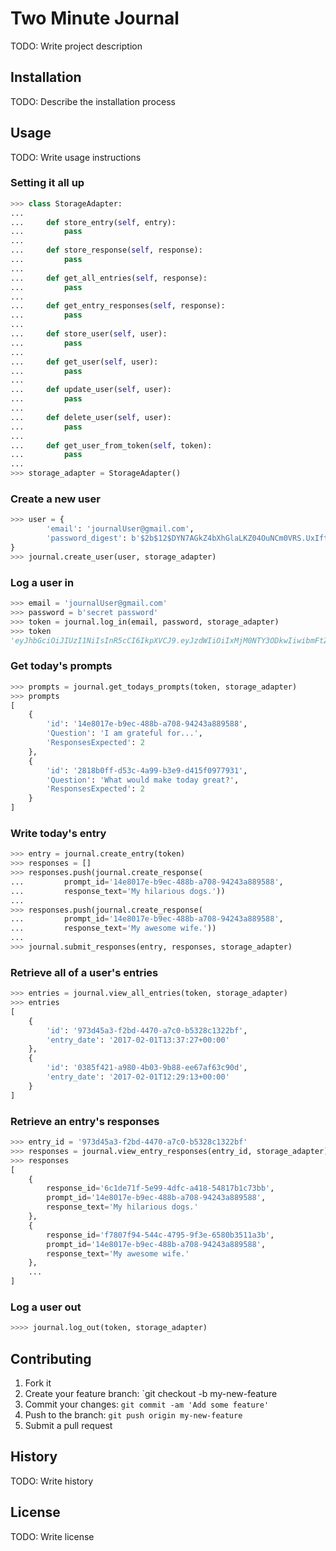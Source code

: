 # Two Minute Journal
TODO: Write project description

## Installation
TODO: Describe the installation process

## Usage
TODO: Write usage instructions

### Setting it all up
```python
>>> class StorageAdapter:
...
...     def store_entry(self, entry):
...         pass
...         
...     def store_response(self, response):
...         pass
...
...     def get_all_entries(self, response):
...         pass
...
...     def get_entry_responses(self, response):
...         pass
...
...     def store_user(self, user):
...         pass
...
...     def get_user(self, user):
...         pass
...
...     def update_user(self, user):
...         pass
...
...     def delete_user(self, user):
...         pass
...
...     def get_user_from_token(self, token):
...         pass
...
>>> storage_adapter = StorageAdapter()
```

### Create a new user
```python
>>> user = {
        'email': 'journalUser@gmail.com', 
        'password_digest': b'$2b$12$DYN7AGkZ4bXhGlaLKZ04OuNCm0VRS.UxIftOd5yrkoReH12mlr/gS'
}
>>> journal.create_user(user, storage_adapter)
```

### Log a user in
```python
>>> email = 'journalUser@gmail.com'
>>> password = b'secret password'
>>> token = journal.log_in(email, password, storage_adapter)
>>> token
'eyJhbGciOiJIUzI1NiIsInR5cCI6IkpXVCJ9.eyJzdWIiOiIxMjM0NTY3ODkwIiwibmFtZSI6IkpvaG4gRG9lIiwiYWRtaW4iOnRydWV9.TJVA95OrM7E2cBab30RMHrHDcEfxjoYZgeFONFh7HgQ'
```

### Get today's prompts
```python
>>> prompts = journal.get_todays_prompts(token, storage_adapter)
>>> prompts
[
    {
        'id': '14e8017e-b9ec-488b-a708-94243a889588', 
        'Question': 'I am grateful for...', 
        'ResponsesExpected': 2
    },
    {
        'id': '2818b0ff-d53c-4a99-b3e9-d415f0977931', 
        'Question': 'What would make today great?', 
        'ResponsesExpected': 2
    }
]
```

### Write today's entry 
```python
>>> entry = journal.create_entry(token)
>>> responses = []
>>> responses.push(journal.create_response(
...         prompt_id='14e8017e-b9ec-488b-a708-94243a889588', 
...         response_text='My hilarious dogs.'))
...
>>> responses.push(journal.create_response(
...         prompt_id='14e8017e-b9ec-488b-a708-94243a889588', 
...         response_text='My awesome wife.'))
...
>>> journal.submit_responses(entry, responses, storage_adapter)
```

### Retrieve all of a user's entries
```python
>>> entries = journal.view_all_entries(token, storage_adapter)
>>> entries
[
    {
        'id': '973d45a3-f2bd-4470-a7c0-b5328c1322bf',
        'entry_date': '2017-02-01T13:37:27+00:00'
    },
    {
        'id': '0385f421-a980-4b03-9b88-ee67af63c90d',
        'entry_date': '2017-02-01T12:29:13+00:00'
    }
]
```

### Retrieve an entry's responses
```python
>>> entry_id = '973d45a3-f2bd-4470-a7c0-b5328c1322bf'
>>> responses = journal.view_entry_responses(entry_id, storage_adapter)
>>> responses
[
    {
        response_id='6c1de71f-5e99-4dfc-a418-54817b1c73bb',
        prompt_id='14e8017e-b9ec-488b-a708-94243a889588', 
        response_text='My hilarious dogs.'
    },
    {
        response_id='f7807f94-544c-4795-9f3e-6580b3511a3b',
        prompt_id='14e8017e-b9ec-488b-a708-94243a889588', 
        response_text='My awesome wife.'
    },
    ...
]
```

### Log a user out
```python
>>>> journal.log_out(token, storage_adapter)
```

## Contributing
1. Fork it
2. Create your feature branch: `git checkout -b my-new-feature
3. Commit your changes: `git commit -am 'Add some feature'`
4. Push to the branch: `git push origin my-new-feature`
5. Submit a pull request

## History
TODO: Write history

## License
TODO: Write license
